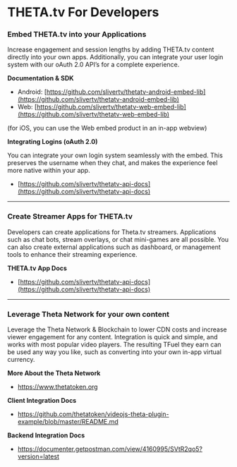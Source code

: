 # THETA.tv For Developers

  
  

### Embed THETA.tv into your Applications

Increase engagement and session lengths by adding THETA.tv content directly into your own apps. Additionally, you can integrate your user login system with our oAuth 2.0 API’s for a complete experience.
  
**Documentation & SDK**
* Android: [https://github.com/slivertv/thetatv-android-embed-lib](https://github.com/slivertv/thetatv-android-embed-lib)
* Web: [https://github.com/slivertv/thetatv-web-embed-lib](https://github.com/slivertv/thetatv-web-embed-lib)

(for iOS, you can use the Web embed product in an in-app webview)

**Integrating Logins (oAuth 2.0)**

You can integrate your own login system seamlessly with the embed. This preserves the username when they chat, and makes the experience feel more native within your app. 
* [https://github.com/slivertv/thetatv-api-docs](https://github.com/slivertv/thetatv-api-docs)


-----


### Create Streamer Apps for THETA.tv
Developers can create applications for Theta.tv streamers. Applications such as chat bots, stream overlays, or chat mini-games are all possible. You can also create external applications such as dashboard, or management tools to enhance their streaming experience.

**THETA.tv App Docs**
* [https://github.com/slivertv/thetatv-api-docs](https://github.com/slivertv/thetatv-api-docs)


-----


### Leverage Theta Network for your own content
Leverage the Theta Network & Blockchain to lower CDN costs and increase viewer engagement for any content. Integration is quick and simple, and works with most popular video players. The resulting TFuel they earn can be used any way you like, such as converting into your own in-app virtual currency. 

**More About the Theta Network**
* https://www.thetatoken.org

**Client Integration Docs**
* https://github.com/thetatoken/videojs-theta-plugin-example/blob/master/README.md

**Backend Integration Docs**
* https://documenter.getpostman.com/view/4160995/SVtR2qo5?version=latest
